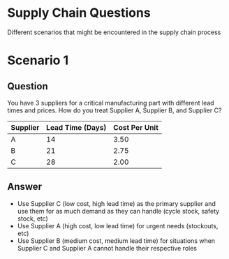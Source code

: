 # Supply Chain Questions

Different scenarios that might be encountered in the supply chain process

# Scenario 1

## Question

You have 3 suppliers for a critical manufacturing part with different lead times and prices. How do you treat Supplier A, Supplier B, and Supplier C?

| Supplier | Lead Time (Days) | Cost Per Unit | 
| -------- | ---------------- | ------------- |
| A | 14 | 3.50 |
| B | 21 | 2.75 |
| C | 28 | 2.00 |

## Answer

* Use Supplier C (low cost, high lead time) as the primary supplier and use them for as much demand as they can handle (cycle stock, safety stock, etc)
* Use Supplier A (high cost, low lead time) for urgent needs (stockouts, etc)
* Use Supplier B (medium cost, medium lead time) for situations when Supplier C and Supplier A cannot handle their respective roles
